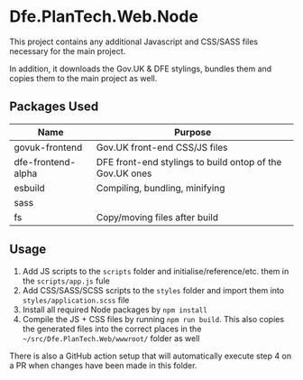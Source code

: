 # Dfe.PlanTech.Web.Node

This project contains any additional Javascript and CSS/SASS files necessary for the main project.

In addition, it downloads the Gov.UK & DFE stylings, bundles them and copies them to the main project as well.

## Packages Used 

| Name               | Purpose                                                  |
| ------------------ | -------------------------------------------------------- |
| govuk-frontend     | Gov.UK front-end CSS/JS files                            |
| dfe-frontend-alpha | DFE front-end stylings to build ontop of the Gov.UK ones |
| esbuild            | Compiling, bundling, minifying                           |
| sass               |                                                          |
| fs                 | Copy/moving files after build                            |

## Usage

1. Add JS scripts to the `scripts` folder and initialise/reference/etc. them in the `scripts/app.js` fule
2. Add CSS/SASS/SCSS scripts to the `styles` folder and import them into `styles/application.scss` file
3. Install all required Node packages by `npm install`
4. Compile the JS + CSS files by running `npm run build`. This also copies the generated files into the correct places in the `~/src/Dfe.PlanTech.Web/wwwroot/` folder as well

There is also a GitHub action setup that will automatically execute step 4 on a PR when changes have been made in this folder. 